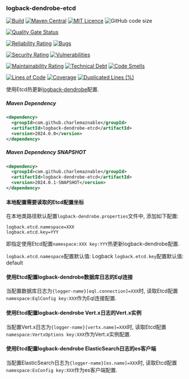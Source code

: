 ### logback-dendrobe-etcd

[![Build](https://github.com/CharLemAznable/logback-dendrobe-etcd/actions/workflows/build.yml/badge.svg)](https://github.com/CharLemAznable/logback-dendrobe-etcd/actions/workflows/build.yml)
[![Maven Central](https://maven-badges.herokuapp.com/maven-central/com.github.charlemaznable/logback-dendrobe-etcd/badge.svg)](https://maven-badges.herokuapp.com/maven-central/com.github.charlemaznable/logback-dendrobe-etcd/)
[![MIT Licence](https://badges.frapsoft.com/os/mit/mit.svg?v=103)](https://opensource.org/licenses/mit-license.php)
![GitHub code size](https://img.shields.io/github/languages/code-size/CharLemAznable/logback-dendrobe-etcd)

[![Quality Gate Status](https://sonarcloud.io/api/project_badges/measure?project=CharLemAznable_logback-dendrobe-etcd&metric=alert_status)](https://sonarcloud.io/dashboard?id=CharLemAznable_logback-dendrobe-etcd)

[![Reliability Rating](https://sonarcloud.io/api/project_badges/measure?project=CharLemAznable_logback-dendrobe-etcd&metric=reliability_rating)](https://sonarcloud.io/dashboard?id=CharLemAznable_logback-dendrobe-etcd)
[![Bugs](https://sonarcloud.io/api/project_badges/measure?project=CharLemAznable_logback-dendrobe-etcd&metric=bugs)](https://sonarcloud.io/dashboard?id=CharLemAznable_logback-dendrobe-etcd)

[![Security Rating](https://sonarcloud.io/api/project_badges/measure?project=CharLemAznable_logback-dendrobe-etcd&metric=security_rating)](https://sonarcloud.io/dashboard?id=CharLemAznable_logback-dendrobe-etcd)
[![Vulnerabilities](https://sonarcloud.io/api/project_badges/measure?project=CharLemAznable_logback-dendrobe-etcd&metric=vulnerabilities)](https://sonarcloud.io/dashboard?id=CharLemAznable_logback-dendrobe-etcd)

[![Maintainability Rating](https://sonarcloud.io/api/project_badges/measure?project=CharLemAznable_logback-dendrobe-etcd&metric=sqale_rating)](https://sonarcloud.io/dashboard?id=CharLemAznable_logback-dendrobe-etcd)
[![Technical Debt](https://sonarcloud.io/api/project_badges/measure?project=CharLemAznable_logback-dendrobe-etcd&metric=sqale_index)](https://sonarcloud.io/dashboard?id=CharLemAznable_logback-dendrobe-etcd)
[![Code Smells](https://sonarcloud.io/api/project_badges/measure?project=CharLemAznable_logback-dendrobe-etcd&metric=code_smells)](https://sonarcloud.io/dashboard?id=CharLemAznable_logback-dendrobe-etcd)

[![Lines of Code](https://sonarcloud.io/api/project_badges/measure?project=CharLemAznable_logback-dendrobe-etcd&metric=ncloc)](https://sonarcloud.io/dashboard?id=CharLemAznable_logback-dendrobe-etcd)
[![Coverage](https://sonarcloud.io/api/project_badges/measure?project=CharLemAznable_logback-dendrobe-etcd&metric=coverage)](https://sonarcloud.io/dashboard?id=CharLemAznable_logback-dendrobe-etcd)
[![Duplicated Lines (%)](https://sonarcloud.io/api/project_badges/measure?project=CharLemAznable_logback-dendrobe-etcd&metric=duplicated_lines_density)](https://sonarcloud.io/dashboard?id=CharLemAznable_logback-dendrobe-etcd)

使用Etcd热更新[logback-dendrobe](https://github.com/CharLemAznable/logback-dendrobe)配置.

##### Maven Dependency

```xml
<dependency>
  <groupId>com.github.charlemaznable</groupId>
  <artifactId>logback-dendrobe-etcd</artifactId>
  <version>2024.0.0</version>
</dependency>
```

##### Maven Dependency SNAPSHOT

```xml
<dependency>
  <groupId>com.github.charlemaznable</groupId>
  <artifactId>logback-dendrobe-etcd</artifactId>
  <version>2024.0.1-SNAPSHOT</version>
</dependency>
```

#### 本地配置需要读取的Etcd配置坐标

在本地类路径默认配置```logback-dendrobe.properties```文件中, 添加如下配置:

```
logback.etcd.namespace=XXX
logback.etcd.key=YYY
```

即指定使用Etcd配置```namespace:XXX key:YYY```热更新logback-dendrobe配置.

```logback.etcd.namespace```配置默认值: Logback
```logback.etcd.key```配置默认值: default

#### 使用Etcd配置logback-dendrobe数据库日志的Eql连接

当配置数据库日志为```{logger-name}[eql.connection]=XXX```时, 读取Etcd配置```namespace:EqlConfig key:XXX```作为Eql连接配置.

#### 使用Etcd配置logback-dendrobe Vert.x日志的Vert.x实例

当配置Vert.x日志为```{logger-name}[vertx.name]=XXX```时, 读取Etcd配置```namespace:VertxOptions key:XXX```作为Vert.x实例配置.

#### 使用Etcd配置logback-dendrobe ElasticSearch日志的es客户端

当配置ElasticSearch日志为```{logger-name}[es.name]=XXX```时, 读取Etcd配置```namespace:EsConfig key:XXX```作为es客户端配置.
